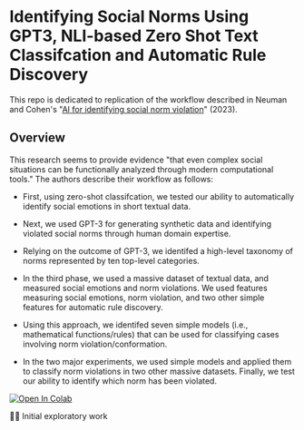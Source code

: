 # Identifying Social Norms Using GPT3, NLI-based Zero Shot Text Classifcation and Automatic Rule Discovery

This repo is dedicated to replication of the workflow described in Neuman and Cohen's "[AI for identifying social norm
violation](https://www.nature.com/articles/s41598-023-35350-x)" (2023).

## Overview

This research seems to provide evidence "that even complex social situations can be functionally analyzed through modern computational tools." The authors describe their workflow as follows:

* First, using zero-shot classifcation, we tested our ability to automatically identify social emotions in short
textual data.

* Next, we used GPT-3 for generating synthetic data and identifying violated social norms through human
domain expertise.

* Relying on the outcome of GPT-3, we identifed a high-level taxonomy of norms represented by ten top-level
categories.

* In the third phase, we used a massive dataset of textual data, and measured social emotions and norm
violations. We used features measuring social emotions, norm violation, and two other simple features for
automatic rule discovery.

* Using this approach, we identifed seven simple models (i.e., mathematical functions/rules) that can be used
for classifying cases involving norm violation/conformation.

* In the two major experiments, we used simple models and applied them to classify norm violations in two
other massive datasets. Finally, we test our ability to identify which norm has been violated.

<a href="https://colab.research.google.com/drive/1M-J2uF8CJ4SwgBB35G1RQPK9aQdBCS7G?usp=sharing#offline=true&sandboxMode=true">
    <img src="https://colab.research.google.com/assets/colab-badge.svg" alt="Open In Colab"/>
</a>
<br>
<p>☝🏼 Initial exploratory work</p>
